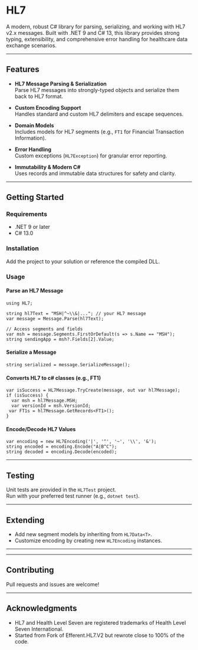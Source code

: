 # HL7

A modern, robust C# library for parsing, serializing, and working with HL7 v2.x messages. Built with .NET 9 and C# 13, this library provides strong typing, extensibility, and comprehensive error handling for healthcare data exchange scenarios.

---

## Features

- **HL7 Message Parsing & Serialization**  
  Parse HL7 messages into strongly-typed objects and serialize them back to HL7 format.

- **Custom Encoding Support**  
  Handles standard and custom HL7 delimiters and escape sequences.

- **Domain Models**  
  Includes models for HL7 segments (e.g., `FT1` for Financial Transaction Information).

- **Error Handling**  
  Custom exceptions (`HL7Exception`) for granular error reporting.

- **Immutability & Modern C#**  
  Uses records and immutable data structures for safety and clarity.

---

## Getting Started

### Requirements

- .NET 9 or later
- C# 13.0

### Installation

Add the project to your solution or reference the compiled DLL.

### Usage

#### Parse an HL7 Message

```
using HL7;

string hl7Text = "MSH|^~\\&|..."; // your HL7 message
var message = Message.Parse(hl7Text);

// Access segments and fields
var msh = message.Segments.FirstOrDefault(s => s.Name == "MSH");
string sendingApp = msh?.Fields[2].Value;
```

#### Serialize a Message

```
string serialized = message.SerializeMessage();
```

#### Converts HL7 to c# classes (e.g., FT1)

```
var isSuccess = HL7Message.TryCreate(message, out var hl7Message);
if (isSuccess) {
  var msh = hl7Message.MSH;
  var versionId = msh.VersionId;
 var FT1s = hl7Message.GetRecords<FT1>();
}
```

#### Encode/Decode HL7 Values

```
var encoding = new HL7Encoding('|', '^', '~', '\\', '&');
string encoded = encoding.Encode("A|B^C");
string decoded = encoding.Decode(encoded);
```

---

## Testing

Unit tests are provided in the `HL7Test` project.  
Run with your preferred test runner (e.g., `dotnet test`).

---

## Extending

- Add new segment models by inheriting from `HL7Data<T>`.
- Customize encoding by creating new `HL7Encoding` instances.

---

---

## Contributing

Pull requests and issues are welcome!

---

## Acknowledgments

- HL7  and Health Level Seven  are registered trademarks of Health Level Seven International.
- Started from Fork of Efferent.HL7.V2 but rewrote close to 100% of the code.
